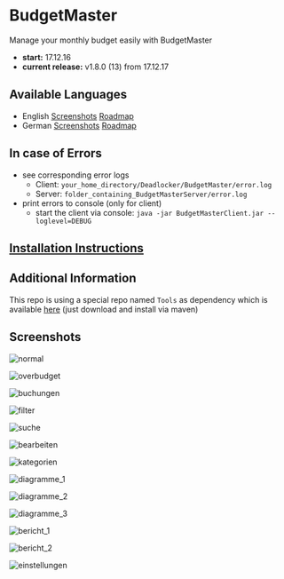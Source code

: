 # BudgetMaster
Manage your monthly budget easily with BudgetMaster

- __start:__ 17.12.16
- __current release:__ v1.8.0 (13) from 17.12.17

## Available Languages
- English [Screenshots](https://github.com/deadlocker8/BudgetMaster/wiki/English%20Screenshots) [Roadmap](https://deadlocker.thecodelabs.de/roadmap/php/index.php?id=1)
- German [Screenshots](https://github.com/deadlocker8/BudgetMaster/wiki/German%20Screenshots) [Roadmap](https://deadlocker.thecodelabs.de/roadmap/php/index.php?id=2)

## In case of Errors
- see corresponding error logs
  - Client: `your_home_directory/Deadlocker/BudgetMaster/error.log`
  - Server: `folder_containing_BudgetMasterServer/error.log`
- print errors to console (only for client)
  - start the client via console: `java -jar BudgetMasterClient.jar --loglevel=DEBUG`


## [Installation Instructions](https://github.com/deadlocker8/BudgetMaster/wiki/Server-Installation)

## Additional Information
This repo is using a special repo named `Tools` as dependency which is available [here](https://github.com/deadlocker8/Tools) (just download and install via maven)

## Screenshots

![normal](https://user-images.githubusercontent.com/16324894/31136348-48313fd4-a868-11e7-979a-2854f7720525.png)  

![overbudget](https://user-images.githubusercontent.com/16324894/31136349-48e8355e-a868-11e7-8308-a6c5067c7e80.png)  

![buchungen](https://user-images.githubusercontent.com/16324894/31136350-4a03cbec-a868-11e7-802e-98140041a406.png)  

![filter](https://user-images.githubusercontent.com/16324894/31136353-4b8c7c48-a868-11e7-99eb-a3e8800c7502.png)  

![suche](https://user-images.githubusercontent.com/16324894/31136356-4d631ff4-a868-11e7-85f9-77164baeb31c.png)  

![bearbeiten](https://user-images.githubusercontent.com/16324894/31136360-4e9c073c-a868-11e7-8707-cd76d135601c.png)  

![kategorien](https://user-images.githubusercontent.com/16324894/31136362-5204164e-a868-11e7-9bd8-a345fa927f2e.png)  

![diagramme_1](https://user-images.githubusercontent.com/16324894/31136365-555e9044-a868-11e7-8767-0846ba51f3b0.png)  

![diagramme_2](https://user-images.githubusercontent.com/16324894/31136366-5589e4a6-a868-11e7-826a-de223b1bbc85.png)  

![diagramme_3](https://user-images.githubusercontent.com/16324894/31136367-558df064-a868-11e7-9d9a-5bfb78325ee0.png)  

![bericht_1](https://user-images.githubusercontent.com/16324894/31136375-580112f4-a868-11e7-9b12-28dd936b135b.png)  

![bericht_2](https://user-images.githubusercontent.com/16324894/31136518-cd900e30-a868-11e7-90f8-c2c44a629a8d.jpg)  

![einstellungen](https://user-images.githubusercontent.com/16324894/31136379-59c15248-a868-11e7-9d68-1b5fa96a1106.png)

